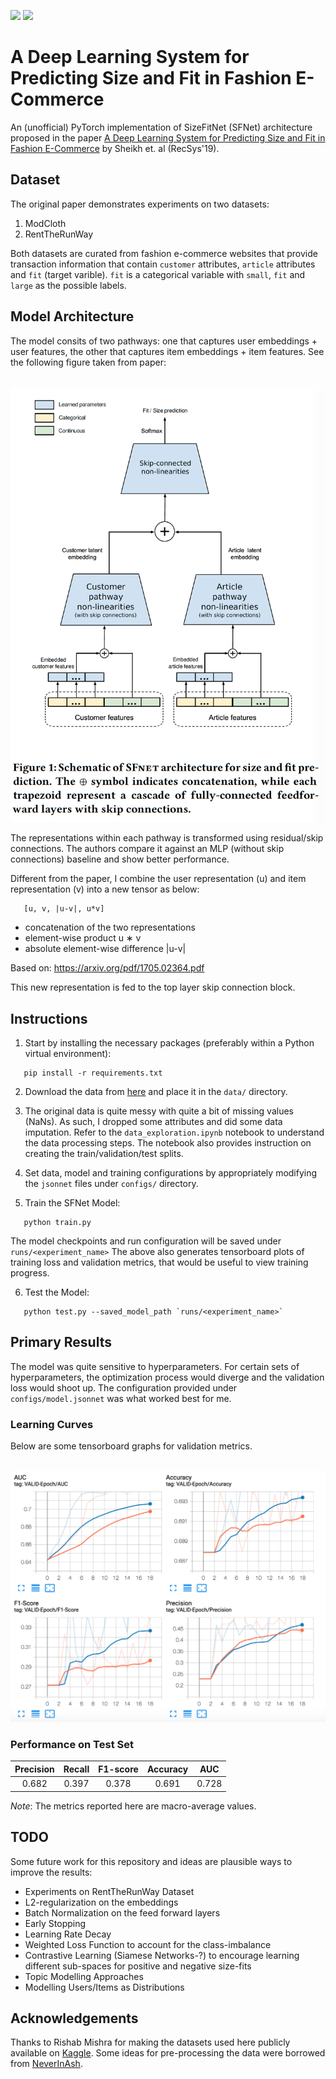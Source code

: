 ![](https://img.shields.io/badge/python-3.6-brightgreen.svg) ![](https://img.shields.io/badge/pytorch-1.2.0-orange.svg)

# A Deep Learning System for Predicting Size and Fit in Fashion E-Commerce

An (unofficial) PyTorch implementation of SizeFitNet (SFNet) architecture proposed in the paper [A Deep Learning System for Predicting Size and Fit in Fashion E-Commerce](https://arxiv.org/pdf/1907.09844.pdf) by Sheikh et. al (RecSys'19).

## Dataset
The original paper demonstrates experiments on two datasets:

1. ModCloth
2. RentTheRunWay

Both datasets are curated from fashion e-commerce websites that provide transaction information that contain `customer` attributes, `article` attributes and `fit` (target varible). `fit` is a categorical variable with `small`, `fit` and `large` as the possible labels.

## Model Architecture

The model consits of two pathways: one that captures user embeddings + user features, the other that captures item embeddings + item features. See the following figure taken from paper:

<br>
<img src="images/sfnet.png" width="500"/>
<br>

The representations within each pathway is transformed using residual/skip connections. The authors compare it against an MLP (without skip connections) baseline and show better performance. 

Different from the paper, I combine the user representation (u) and item representation (v) into a new tensor as below:
```
   [u, v, |u-v|, u*v]
```
- concatenation of the two representations
- element-wise product u ∗ v
- absolute element-wise difference |u-v|

Based on: https://arxiv.org/pdf/1705.02364.pdf

This new representation is fed to the top layer skip connection block.

## Instructions

1. Start by installing the necessary packages (preferably within a Python virtual environment):
```
   pip install -r requirements.txt
```

2. Download the data from [here](https://www.kaggle.com/rmisra/clothing-fit-dataset-for-size-recommendation) and place it in the `data/` directory.

3. The original data is quite messy with quite a bit of missing values (NaNs). As such, I dropped some attributes and did some data imputation. Refer to the `data_exploration.ipynb` notebook to understand the data processing steps. The notebook also provides instruction on creating the train/validation/test splits. 

4. Set data, model and training configurations by appropriately modifying the `jsonnet` files under `configs/` directory.

5. Train the SFNet Model:
```
   python train.py
```
The model checkpoints and run configuration will be saved under `runs/<experiment_name>`
The above also generates tensorboard plots of training loss and validation metrics, that would be useful to view training progress.

6. Test the Model:
```
   python test.py --saved_model_path `runs/<experiment_name>`
```

## Primary Results
The model was quite sensitive to hyperparameters. For certain sets of hyperparameters, the optimization process would diverge and the validation loss would shoot up. The configuration provided under `configs/model.jsonnet` was what worked best for me. 

### Learning Curves
Below are some tensorboard graphs for validation metrics. 

<br>
<img src="images/tensorboard.png" width="600"/>
<br>

### Performance on Test Set

| Precision| Recall  | F1-score | Accuracy |  AUC  |
|:--------:|:-------:|:--------:|:--------:|:-----:|
| 0.682    | 0.397   |   0.378  | 0.691    | 0.728 | 

*Note*: The metrics reported here are macro-average values. 


## TODO
Some future work for this repository and ideas are plausible ways to improve the results:
* Experiments on RentTheRunWay Dataset
* L2-regularization on the embeddings
* Batch Normalization on the feed forward layers
* Early Stopping
* Learning Rate Decay
* Weighted Loss Function to account for the class-imbalance
* Contrastive Learning (Siamese Networks-?) to encourage learning different sub-spaces for positive and negative size-fits
* Topic Modelling Approaches
* Modelling Users/Items as Distributions

## Acknowledgements
Thanks to Rishab Mishra for making the datasets used here publicly available on [Kaggle](https://www.kaggle.com/rmisra/clothing-fit-dataset-for-size-recommendation). Some ideas for pre-processing the data were borrowed from [NeverInAsh](https://github.com/NeverInAsh/fit-recommendation).
